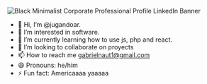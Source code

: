 ![Black Minimalist Corporate Professional Profile LinkedIn Banner](https://github.com/jugandoar/jugandoar/assets/129234444/cc9102ec-3475-4a1a-99f8-47b137cf3f02)
- 👋 Hi, I’m @jugandoar.
- 👀 I’m interested in software.
- 🌱 I’m currently learning how to use js, php and react.
- 💞️ I’m looking to collaborate on proyects
- 📫 How to reach me gabrielnaut1@gmail.com
- 😄 Pronouns: he/him
- ⚡ Fun fact: Americaaaa yaaaaa


<!---
jugandoar/jugandoar is a ✨ special ✨ repository because its `README.md` (this file) appears on your GitHub profile.
You can click the Preview link to take a look at your changes.
--->
